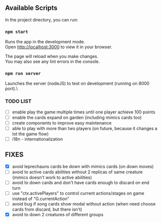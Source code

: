 ## Available Scripts
In the project directory, you can run:

### `npm start`
Runs the app in the development mode.\
Open [http://localhost:3000](http://localhost:3000) to view it in your browser.

The page will reload when you make changes.\
You may also see any lint errors in the console.

### `npm run server`
Launches the server (nodeJS) to test on development (running on 8000 port).\

### TODO LIST

- [ ] enable play the game multiple times until one player achieve 100 points
- [ ] enable the cards expand on garden (including mimics cards too)
- [ ] create components to improve easy maintenance
- [ ] able to play with more than two players (on future, because it changes a lot the game flow)
- [ ] i18n - internationalization

## FIXES
- [x] avoid leprechauns cards be down with mimics cards (on down moves)
- [ ] avoid to active cards abilities without 2 replicas of same creature (mimics doesn't work to active abilities) 
- [ ] avoid to down cards and don't have cards enough to discard on end turn 
- [ ] use "ctx.activePlayers" to control current actions/stages on game instead of "G.currentAction"
- [ ] avoid bug if song cards show modal without action (when need choose cards from discard, but there isn't)
- [x] avoid to down 2 creatures of different groups